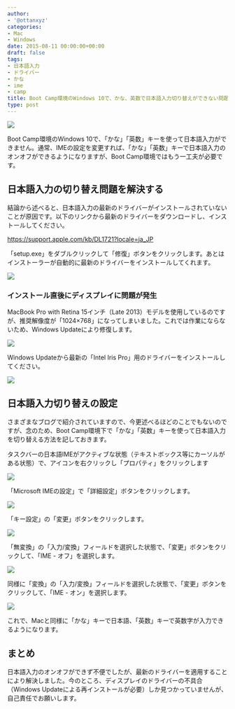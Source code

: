 ```yaml
---
author:
- '@ottanxyz'
categories:
- Mac
- Windows
date: 2015-08-11 00:00:00+00:00
draft: false
tags:
- 日本語入力
- ドライバー
- かな
- ime
- camp
title: Boot Camp環境のWindows 10で、かな、英数で日本語入力切り替えができない問題を解決する
type: post
---
```


![](150811-55c9ae9ac5b47.jpg)






Boot Camp環境のWindows 10で、「かな」「英数」キーを使って日本語入力ができません。通常、IMEの設定を変更すれば、「かな」「英数」キーで日本語入力のオンオフができるようになりますが、Boot Camp環境ではもう一工夫が必要です。





## 日本語入力の切り替え問題を解決する





結論から述べると、日本語入力の最新のドライバーがインストールされていないことが原因です。以下のリンクから最新のドライバーをダウンロードし、インストールしてください。



https://support.apple.com/kb/DL1721?locale=ja_JP



「setup.exe」をダブルクリックして「修復」ボタンをクリックします。あとはインストーラーが自動的に最新のドライバーをインストールしてくれます。





![](150811-55c9ae9bbedf3.png)






### インストール直後にディスプレイに問題が発生





MacBook Pro with Retina 15インチ（Late 2013）モデルを使用しているのですが、推奨解像度が「1024×768」になってしまいました。これでは作業にならないため、Windows Updateにより修復します。





![](150811-55c9ae9ce5f02.png)






Windows Updateから最新の「Intel Iris Pro」用のドライバーをインストールしてください。





![](150811-55c9ae9e95607.png)






## 日本語入力切り替えの設定





さまざまなブログで紹介されていますので、今更述べるほどのことでもないのですが、念のため、Boot Camp環境下で「かな」「英数」キーを使って日本語入力を切り替える方法を記しておきます。





タスクバーの日本語IMEがアクティブな状態（テキストボックス等にカーソルがある状態）で、アイコンを右クリックし「プロパティ」をクリックします





![](150811-55c9aea00ca97.png)






「Microsoft IMEの設定」で「詳細設定」ボタンをクリックします。





![](150811-55c9aea0eb90e.png)






「キー設定」の「変更」ボタンをクリックします。





![](150811-55c9aea249b43.png)






「無変換」の「入力/変換」フィールドを選択した状態で、「変更」ボタンをクリックして、「IME - オフ」を選択します。





![](150811-55c9aea3d9432.png)






同様に「変換」の「入力/変換」フィールドを選択した状態で、「変更」ボタンをクリックして、「IME - オン」を選択します。





![](150811-55c9aea57fe9b.png)






これで、Macと同様に「かな」キーで日本語、「英数」キーで英数字が入力できるようになります。





## まとめ





日本語入力のオンオフができず不便でしたが、最新のドライバーを適用することにより解決しました。今のところ、ディスプレイのドライバーの不具合（Windows Updateによる再インストールが必要）しか見つかっていませんが、自己責任でお願いします。